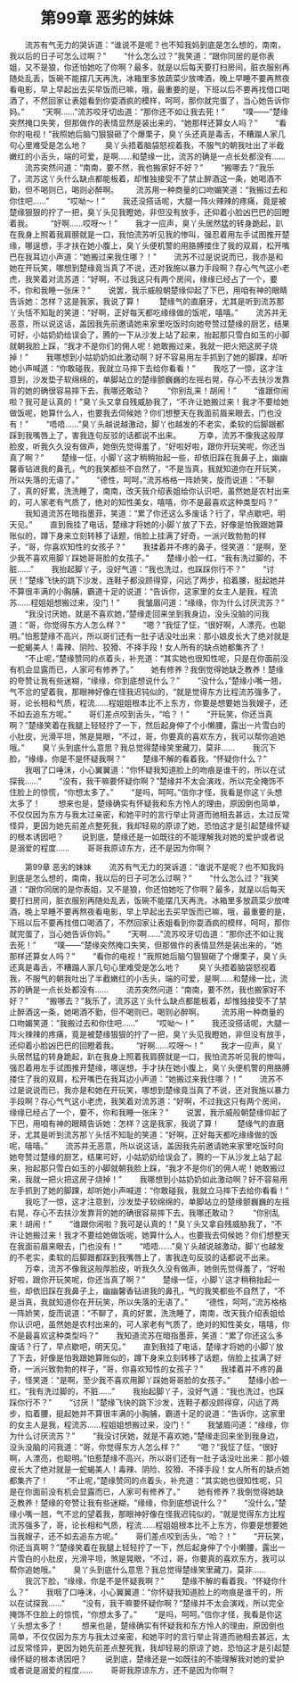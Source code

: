 # 　　第99章 恶劣的妹妹
　　流苏有气无力的哭诉道：“谁说不是呢？也不知我妈到底是怎么想的，南南，我以后的日子可怎么过啊？”
　　“什么怎么过？”我笑道：“跟你同居的是你表姐，又不是狼，你还怕她吃了你啊？最多，就是以后每天要打扫房间，脏衣服别再随处乱丢，饭碗不能摆几天再洗，冰箱里多放蔬菜少放啤酒，晚上早睡不要再熬夜看电影，早上早起出去买早饭而已嘛，哦，最重要的是，下班以后不要再找借口喝酒了，不然回家让表姐看到你耍酒疯的模样，呵呵，那你就完蛋了，当心她告诉你妈。”
　　“天啊……”流苏咬牙切齿道：“那你还不如让我去死！”
　　“噗——”楚缘突然掩口失笑，但那做作的表情显然是装出来的，“她那样还算女人吗？”
　　“看你的电视！”我照她后脑勺狠狠砸了个爆栗子，臭丫头还真是毒舌，不糟蹋人家几句心里难受是怎么地？
　　臭丫头捂着脑袋怒视着我，不服气的朝我吐出了半截嫩红的小舌头，端的可爱，是啊……和楚缘一比，流苏的确是一点长处都没有……
　　流苏突然问道：“南南，要不然，我也搬家好不好？”
　　“搬哪去？”我乐了，流苏这丫头什么缺点都能板着，却惟独接受不了禁止醉酒这一条，她喝酒不勤，但不喝则已，喝则必醉啊。
　　流苏用一种商量的口吻媚笑道：“我搬过去和你住吧……”
　　“哎呦～！”
　　我还没搭话呢，大腿一阵火辣辣的疼痛，竟是被楚缘狠狠的拧了一把，臭丫头见我瞪她，非但没有放手，还仰着小脸凶巴巴的回瞪着我。
　　“好啊……哎呀～！”
　　我才一应声，臭丫头居然猛的转身跪起，趴在我身上照着我肩膀就是一口，我怕流苏听见我的惨叫，强忍着用左手试图推开楚缘，哪逞想，手才扶在她小腹上，臭丫头便机警的用胳膊搂住了我的双肩，松开嘴巴在我耳边小声道：“她搬过来我住哪？！”
　　流苏不过是说说而已，我亦是和她在开玩笑，哪想到楚缘竟当真了不说，还对我施以暴力手段啊？存心气气这小老虎，我笑着对流苏道：“好啊，不过我这只有两个房间，缘缘已经占了一个，要不，你和我睡一张床？”
　　说罢，我示威般朝楚缘仰起了下巴，用咱有神的眼睛告诉她：怎样？这是我家，我说了算！
　　楚缘气的直磨牙，尤其是听到流苏那丫头恬不知耻的笑道：“好啊，正好每天都吃缘缘做的饭呢，嘻嘻。”
　　流苏并无恶意，所以说这话，盖因我先前邀请她来家里吃饭时向她夸赞过楚缘的厨艺，结果可好，小姑奶奶给误会了，腾的一下从沙发上站了起来，抬起那只雪白如玉的小脚就朝我脸上踩，“我才不是你们的佣人呢！她敢搬过来，我就一把火把这房子烧掉！”
　　我哪想到小姑奶奶如此激动啊？好不容易用左手抓到了她的脚踝，却听她小声喊道：“你敢碰我，我就立马摔下去给你看看！”
　　我吃了一惊，这才注意到，沙发垫子软绵绵的，单脚站立的楚缘颤巍巍的左摇右晃，存心不去扶沙发靠背的她的确很容易摔下去，我哪还敢动？
　　“你别乱来！胡闹！”
　　“谁跟你闹啦？我可是认真的！”臭丫头又拿自残威胁我了，“不许让她搬过来！我才不要给她做饭呢，她算什么人，也要我去伺候她？你们想整天在我面前眉来眼去，门也没有！”
　　“唔唔……”臭丫头越说越激动，脚丫也越发的不老实，柔软的后脚跟都踩到我嘴唇上了，害我连句反驳的话都说不出来。
　　万幸，流苏不像我这般厚脸皮，听我久久没有做声，她倒先觉得羞了，“好啦好啦，跟你开玩笑呢，你还当真了啊？”
　　楚缘一怔，小脚丫这才稍稍抬起一些，却依旧踩在我鼻子上，幽幽馨香钻进我的鼻孔，气的我笑都些不自然了，“不是当真，我就知道你在开玩笑，所以失落的无语了。”
　　“德性，呵呵，”流苏格格一阵娇笑，旋而说道：“不聊了，真的好累，洗洗睡了，南南，改天我介绍表姐给你认识吧，虽然她是农村出来的，可人家老有气质了，绝对的知性美女，嘻嘻，你不是最喜欢这种类型吗？”
　　我知道流苏在暗指墨菲，笑道：“累了你还这么多废话？行了，早点歇吧，明天见。”
　　直到我挂了电话，楚缘才将她的小脚丫放了下去，好像是怕我跟她算账似的，蹲下身来立刻转移了话题，俏脸上挂满了好奇，一派兴致勃勃的样子，“哥，你喜欢知性的女孩子？”
　　我揉着并不疼的鼻子，怪笑道：“是啊，至少我不喜欢用脚丫踩她哥哥脸的女孩子。”
　　楚缘小脸一红，“我有洗过脚的，不脏……”
　　我抬起脚丫子，没好气道：“我也洗过，也踩踩你行不？”
　　“讨厌！”楚缘飞快的跳下沙发，连鞋子都没顾得穿，闪远了两步，掐着腰，挺起她并不算很丰满的小胸脯，霸道十足的说道：“告诉你，这家里的女主人是我，程流苏……程姐姐想搬过来，没门！”
　　我皱眉问道：“缘缘，你为什么讨厌流苏？”
　　“我没讨厌她，就是不喜欢她，”楚缘走回来坐到我身边，没头没脑的问我道：“哥，你觉得东方人怎么样？”
　　“嗯？”我怔了怔，“很好啊，人漂亮，也聪明。”怕惹楚缘不高兴，所以哥们还有一肚子话没吐出来：那小娘皮长大了绝对就是一蛇蝎美人！毒辣、阴险、狡猾、不择手段！女人所有的缺点她都集齐了！
　　“不止呢，”楚缘赞同的点着头，补充道：“其实她也很知性呢，只是在你面前没有机会显露而已，人家可有修养了。”
　　她有修养？我倒觉得她缺乏教养！楚缘的夸赞让我有些迷糊，“缘缘，你到底想说什么？”
　　“没什么，”楚缘小嘴一翘，气不忿的望着我，那眼神好像在怪我迟钝似的，“就是觉得东方比程流苏强多了，哥，论长相和气质，程流……程姐姐根本比不上东方，你要是想要她当我嫂子，还不如去追东方呢。”
　　哥们差点咬到舌头，“哈？！”
　　“开玩笑，你还当真啊？”楚缘笑着在我腿上轻轻拧了一下，然后起身伸了个小懒腰，露出一片雪白的小肚皮，光滑平坦，煞是晃眼，“不过，哥，你要真的喜欢东方，我可以帮你追她哦。”
　　臭丫头到底什么意思？我总觉得楚缘笑里藏刀，莫非……
　　我沉下脸，“缘缘，你是不是怀疑我啊？”
　　楚缘不解的看着我，“怀疑你什么？”
　　我咽了口唾沫，小心翼翼道：“你怀疑我知道脸上的吻痕是谁干的，所以在试探我……”
　　“没有，我干嘛要怀疑你啊？”楚缘并不太会演戏，所以完全掩饰不住脸上的惊慌，“你想太多了。”
　　“是吗，呵呵。”信你才怪，我看是你这丫头想太多了！
　　想来也是，楚缘确实有怀疑我和东方怜人的理由，原因倒也简单，不仅仅因为东方与我太过亲密，和她平时的言行举止背道而驰相去甚远，太过反常怪异，更因为她先前差点整死我，我却轻易的原谅了她，恐怕这才是引起楚缘怀疑的根本诱因吧？
　　说到底，楚缘还是一如既往的不能理解我对她的爱护或者说是溺爱的程度……
　　哥哥我原谅东方，还不是因为你啊？

　　第99章 恶劣的妹妹
　　流苏有气无力的哭诉道：“谁说不是呢？也不知我妈到底是怎么想的，南南，我以后的日子可怎么过啊？”
　　“什么怎么过？”我笑道：“跟你同居的是你表姐，又不是狼，你还怕她吃了你啊？最多，就是以后每天要打扫房间，脏衣服别再随处乱丢，饭碗不能摆几天再洗，冰箱里多放蔬菜少放啤酒，晚上早睡不要再熬夜看电影，早上早起出去买早饭而已嘛，哦，最重要的是，下班以后不要再找借口喝酒了，不然回家让表姐看到你耍酒疯的模样，呵呵，那你就完蛋了，当心她告诉你妈。”
　　“天啊……”流苏咬牙切齿道：“那你还不如让我去死！”
　　“噗——”楚缘突然掩口失笑，但那做作的表情显然是装出来的，“她那样还算女人吗？”
　　“看你的电视！”我照她后脑勺狠狠砸了个爆栗子，臭丫头还真是毒舌，不糟蹋人家几句心里难受是怎么地？
　　臭丫头捂着脑袋怒视着我，不服气的朝我吐出了半截嫩红的小舌头，端的可爱，是啊……和楚缘一比，流苏的确是一点长处都没有……
　　流苏突然问道：“南南，要不然，我也搬家好不好？”
　　“搬哪去？”我乐了，流苏这丫头什么缺点都能板着，却惟独接受不了禁止醉酒这一条，她喝酒不勤，但不喝则已，喝则必醉啊。
　　流苏用一种商量的口吻媚笑道：“我搬过去和你住吧……”
　　“哎呦～！”
　　我还没搭话呢，大腿一阵火辣辣的疼痛，竟是被楚缘狠狠的拧了一把，臭丫头见我瞪她，非但没有放手，还仰着小脸凶巴巴的回瞪着我。
　　“好啊……哎呀～！”
　　我才一应声，臭丫头居然猛的转身跪起，趴在我身上照着我肩膀就是一口，我怕流苏听见我的惨叫，强忍着用左手试图推开楚缘，哪逞想，手才扶在她小腹上，臭丫头便机警的用胳膊搂住了我的双肩，松开嘴巴在我耳边小声道：“她搬过来我住哪？！”
　　流苏不过是说说而已，我亦是和她在开玩笑，哪想到楚缘竟当真了不说，还对我施以暴力手段啊？存心气气这小老虎，我笑着对流苏道：“好啊，不过我这只有两个房间，缘缘已经占了一个，要不，你和我睡一张床？”
　　说罢，我示威般朝楚缘仰起了下巴，用咱有神的眼睛告诉她：怎样？这是我家，我说了算！
　　楚缘气的直磨牙，尤其是听到流苏那丫头恬不知耻的笑道：“好啊，正好每天都吃缘缘做的饭呢，嘻嘻。”
　　流苏并无恶意，所以说这话，盖因我先前邀请她来家里吃饭时向她夸赞过楚缘的厨艺，结果可好，小姑奶奶给误会了，腾的一下从沙发上站了起来，抬起那只雪白如玉的小脚就朝我脸上踩，“我才不是你们的佣人呢！她敢搬过来，我就一把火把这房子烧掉！”
　　我哪想到小姑奶奶如此激动啊？好不容易用左手抓到了她的脚踝，却听她小声喊道：“你敢碰我，我就立马摔下去给你看看！”
　　我吃了一惊，这才注意到，沙发垫子软绵绵的，单脚站立的楚缘颤巍巍的左摇右晃，存心不去扶沙发靠背的她的确很容易摔下去，我哪还敢动？
　　“你别乱来！胡闹！”
　　“谁跟你闹啦？我可是认真的！”臭丫头又拿自残威胁我了，“不许让她搬过来！我才不要给她做饭呢，她算什么人，也要我去伺候她？你们想整天在我面前眉来眼去，门也没有！”
　　“唔唔……”臭丫头越说越激动，脚丫也越发的不老实，柔软的后脚跟都踩到我嘴唇上了，害我连句反驳的话都说不出来。
　　万幸，流苏不像我这般厚脸皮，听我久久没有做声，她倒先觉得羞了，“好啦好啦，跟你开玩笑呢，你还当真了啊？”
　　楚缘一怔，小脚丫这才稍稍抬起一些，却依旧踩在我鼻子上，幽幽馨香钻进我的鼻孔，气的我笑都些不自然了，“不是当真，我就知道你在开玩笑，所以失落的无语了。”
　　“德性，呵呵，”流苏格格一阵娇笑，旋而说道：“不聊了，真的好累，洗洗睡了，南南，改天我介绍表姐给你认识吧，虽然她是农村出来的，可人家老有气质了，绝对的知性美女，嘻嘻，你不是最喜欢这种类型吗？”
　　我知道流苏在暗指墨菲，笑道：“累了你还这么多废话？行了，早点歇吧，明天见。”
　　直到我挂了电话，楚缘才将她的小脚丫放了下去，好像是怕我跟她算账似的，蹲下身来立刻转移了话题，俏脸上挂满了好奇，一派兴致勃勃的样子，“哥，你喜欢知性的女孩子？”
　　我揉着并不疼的鼻子，怪笑道：“是啊，至少我不喜欢用脚丫踩她哥哥脸的女孩子。”
　　楚缘小脸一红，“我有洗过脚的，不脏……”
　　我抬起脚丫子，没好气道：“我也洗过，也踩踩你行不？”
　　“讨厌！”楚缘飞快的跳下沙发，连鞋子都没顾得穿，闪远了两步，掐着腰，挺起她并不算很丰满的小胸脯，霸道十足的说道：“告诉你，这家里的女主人是我，程流苏……程姐姐想搬过来，没门！”
　　我皱眉问道：“缘缘，你为什么讨厌流苏？”
　　“我没讨厌她，就是不喜欢她，”楚缘走回来坐到我身边，没头没脑的问我道：“哥，你觉得东方人怎么样？”
　　“嗯？”我怔了怔，“很好啊，人漂亮，也聪明。”怕惹楚缘不高兴，所以哥们还有一肚子话没吐出来：那小娘皮长大了绝对就是一蛇蝎美人！毒辣、阴险、狡猾、不择手段！女人所有的缺点她都集齐了！
　　“不止呢，”楚缘赞同的点着头，补充道：“其实她也很知性呢，只是在你面前没有机会显露而已，人家可有修养了。”
　　她有修养？我倒觉得她缺乏教养！楚缘的夸赞让我有些迷糊，“缘缘，你到底想说什么？”
　　“没什么，”楚缘小嘴一翘，气不忿的望着我，那眼神好像在怪我迟钝似的，“就是觉得东方比程流苏强多了，哥，论长相和气质，程流……程姐姐根本比不上东方，你要是想要她当我嫂子，还不如去追东方呢。”
　　哥们差点咬到舌头，“哈？！”
　　“开玩笑，你还当真啊？”楚缘笑着在我腿上轻轻拧了一下，然后起身伸了个小懒腰，露出一片雪白的小肚皮，光滑平坦，煞是晃眼，“不过，哥，你要真的喜欢东方，我可以帮你追她哦。”
　　臭丫头到底什么意思？我总觉得楚缘笑里藏刀，莫非……
　　我沉下脸，“缘缘，你是不是怀疑我啊？”
　　楚缘不解的看着我，“怀疑你什么？”
　　我咽了口唾沫，小心翼翼道：“你怀疑我知道脸上的吻痕是谁干的，所以在试探我……”
　　“没有，我干嘛要怀疑你啊？”楚缘并不太会演戏，所以完全掩饰不住脸上的惊慌，“你想太多了。”
　　“是吗，呵呵。”信你才怪，我看是你这丫头想太多了！
　　想来也是，楚缘确实有怀疑我和东方怜人的理由，原因倒也简单，不仅仅因为东方与我太过亲密，和她平时的言行举止背道而驰相去甚远，太过反常怪异，更因为她先前差点整死我，我却轻易的原谅了她，恐怕这才是引起楚缘怀疑的根本诱因吧？
　　说到底，楚缘还是一如既往的不能理解我对她的爱护或者说是溺爱的程度……
　　哥哥我原谅东方，还不是因为你啊？
